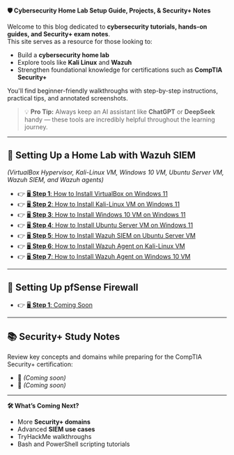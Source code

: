﻿**🛡️ Cybersecurity Home Lab Setup Guide, Projects, & Security+ Notes**

Welcome to this blog dedicated to **cybersecurity tutorials, hands-on guides, and Security+ exam notes**.  
This site serves as a resource for those looking to:

- Build a **cybersecurity home lab**
- Explore tools like **Kali Linux** and **Wazuh**
- Strengthen foundational knowledge for certifications such as **CompTIA Security+**

You'll find beginner-friendly walkthroughs with step-by-step instructions, practical tips, and annotated screenshots.

> 💡 **Pro Tip:** Always keep an AI assistant like **ChatGPT** or **DeepSeek** handy — these tools are incredibly helpful throughout the learning journey.

---

## 📘 Setting Up a Home Lab with Wazuh SIEM  
*(VirtualBox Hypervisor, Kali-Linux VM, Windows 10 VM, Ubuntu Server VM, Wazuh SIEM, and Wazuh agents)*

- 👉 [🖥️ **Step 1**: How to Install VirtualBox on Windows 11](./topic-pages/1VBox_page.md)
- 👉 [🖥️ **Step 2**: How to Install Kali-Linux VM on Windows 11](./topic-pages/2KaliVM_page.md)
- 👉 [🖥️ **Step 3**: How to Install Windows 10 VM on Windows 11](./topic-pages/3WinVM_page.md)
- 👉 [🖥️ **Step 4**: How to Install Ubuntu Server VM on Windows 11](./topic-pages/4UbuntuServer_page.md)
- 👉 [🖥️ **Step 5**: How to Install Wazuh SIEM on Ubuntu Server VM](./topic-pages/5Wazuh_page.md)
- 👉 [🖥️ **Step 6**: How to Install Wazuh Agent on Kali-Linux VM](./topic-pages/6KaliAgent_page.md)
- 👉 [🖥️ **Step 7**: How to Install Wazuh Agent on Windows 10 VM](./topic-pages/7WinAgent_page.md)

---

## 📘 Setting Up pfSense Firewall

- 👉 [🖥️ **Step 1**: Coming Soon]()

---

## 📚 Security+ Study Notes

Review key concepts and domains while preparing for the CompTIA Security+ certification:

- 📘 *(Coming soon)*
- 📘 *(Coming soon)*

---

**🛠️ What’s Coming Next?**

- More **Security+ domains**
- Advanced **SIEM use cases**
- TryHackMe walkthroughs
- Bash and PowerShell scripting tutorials
